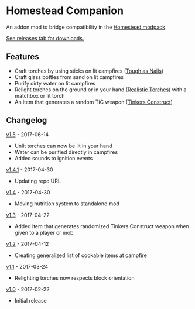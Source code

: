 # Homestead Companion

An addon mod to bridge compatibility in the [Homestead modpack](https://github.com/WesCook/Homestead).

[See releases tab for downloads.](https://github.com/WesCook/HomesteadCompanion/releases)

## Features

* Craft torches by using sticks on lit campfires ([Tough as Nails](https://github.com/Glitchfiend/ToughAsNails))
* Craft glass bottles from sand on lit campfires
* Purify dirty water on lit campfires
* Relight torches on the ground or in your hand ([Realistic Torches](https://github.com/MattCzyr/RealisticTorches)) with a matchbox or lit torch
* An item that generates a random TiC weapon ([Tinkers Construct](https://github.com/SlimeKnights/TinkersConstruct))

## Changelog

[v1.5](https://github.com/WesCook/HomesteadCompanion/releases/tag/v1.5) - 2017-06-14

* Unlit torches can now be lit in your hand
* Water can be purified directly in campfires
* Added sounds to ignition events

[v1.4.1](https://github.com/WesCook/HomesteadCompanion/releases/tag/v1.4.1) - 2017-04-30

* Updating repo URL

[v1.4](https://github.com/WesCook/HomesteadCompanion/releases/tag/v1.4) - 2017-04-30

* Moving nutrition system to standalone mod

[v1.3](https://github.com/WesCook/HomesteadCompanion/releases/tag/v1.3) - 2017-04-22

* Added item that generates randomized Tinkers Construct weapon when given to a player or mob

[v1.2](https://github.com/WesCook/HomesteadCompanion/releases/tag/v1.2) - 2017-04-12

* Creating generalized list of cookable items at campfire

[v1.1](https://github.com/WesCook/HomesteadCompanion/releases/tag/v1.1) - 2017-03-24

* Relighting torches now respects block orientation

[v1.0](https://github.com/WesCook/HomesteadCompanion/releases/tag/v1.0) - 2017-02-22

* Initial release
